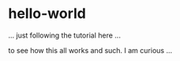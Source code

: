 # hello-world
... just following the tutorial here ...

to see how this all works and such. I am curious ...
